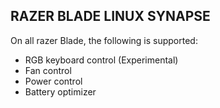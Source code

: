 ## RAZER BLADE LINUX SYNAPSE
On all razer Blade, the following is supported:
* RGB keyboard control (Experimental)
* Fan control
* Power control
* Battery optimizer
